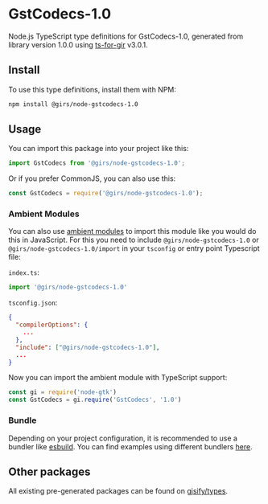 
# GstCodecs-1.0

Node.js TypeScript type definitions for GstCodecs-1.0, generated from library version 1.0.0 using [ts-for-gir](https://github.com/gjsify/ts-for-gir) v3.0.1.


## Install

To use this type definitions, install them with NPM:
```bash
npm install @girs/node-gstcodecs-1.0
```

## Usage

You can import this package into your project like this:
```ts
import GstCodecs from '@girs/node-gstcodecs-1.0';
```

Or if you prefer CommonJS, you can also use this:
```ts
const GstCodecs = require('@girs/node-gstcodecs-1.0');
```

### Ambient Modules

You can also use [ambient modules](https://github.com/gjsify/ts-for-gir/tree/main/packages/cli#ambient-modules) to import this module like you would do this in JavaScript.
For this you need to include `@girs/node-gstcodecs-1.0` or `@girs/node-gstcodecs-1.0/import` in your `tsconfig` or entry point Typescript file:

`index.ts`:
```ts
import '@girs/node-gstcodecs-1.0'
```

`tsconfig.json`:
```json
{
  "compilerOptions": {
    ...
  },
  "include": ["@girs/node-gstcodecs-1.0"],
  ...
}
```

Now you can import the ambient module with TypeScript support: 

```ts
const gi = require('node-gtk')
const GstCodecs = gi.require('GstCodecs', '1.0')
```


### Bundle

Depending on your project configuration, it is recommended to use a bundler like [esbuild](https://esbuild.github.io/). You can find examples using different bundlers [here](https://github.com/gjsify/ts-for-gir/tree/main/examples).

## Other packages

All existing pre-generated packages can be found on [gjsify/types](https://github.com/gjsify/types).

